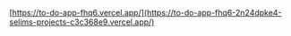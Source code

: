 [https://to-do-app-fhq6.vercel.app/](https://to-do-app-fhq6-2n24dpke4-selims-projects-c3c368e9.vercel.app/)
